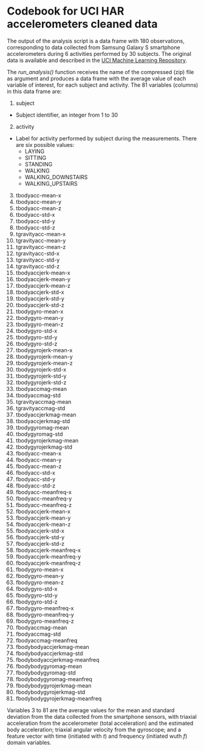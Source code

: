 # Codebook for UCI HAR accelerometers cleaned data

The output of the analysis script is a data frame with 180 observations, corresponding to data collected from Samsung Galaxy S smartphone accelerometers during 6 activities performed by 30 subjects. The original data is available and described in the [UCI Machine Learning Repository](http://archive.ics.uci.edu/ml/datasets/Human+Activity+Recognition+Using+Smartphones). 

The *run_analysis()* function receives the name of the compressed (zip) file as argument and produces a data frame with the average value of each variable of interest, for each subject and activity. The 81 variables (columns) in this data frame are:

1. subject
  * Subject identifier, an integer from 1 to 30
  
2. activity
  * Label for activity performed by subject during the measurements. There are six possible values:
    * LAYING
    * SITTING
    * STANDING
    * WALKING
    * WALKING_DOWNSTAIRS
    * WALKING_UPSTAIRS

3. tbodyacc-mean-x
4. tbodyacc-mean-y
5. tbodyacc-mean-z
6. tbodyacc-std-x
7. tbodyacc-std-y
8. tbodyacc-std-z
9. tgravityacc-mean-x
10. tgravityacc-mean-y
11. tgravityacc-mean-z
12. tgravityacc-std-x
13. tgravityacc-std-y
14. tgravityacc-std-z
15. tbodyaccjerk-mean-x
16. tbodyaccjerk-mean-y
17. tbodyaccjerk-mean-z
18. tbodyaccjerk-std-x
19. tbodyaccjerk-std-y
20. tbodyaccjerk-std-z
21. tbodygyro-mean-x
22. tbodygyro-mean-y
23. tbodygyro-mean-z
24. tbodygyro-std-x
25. tbodygyro-std-y
26. tbodygyro-std-z
27. tbodygyrojerk-mean-x
28. tbodygyrojerk-mean-y
29. tbodygyrojerk-mean-z
30. tbodygyrojerk-std-x
31. tbodygyrojerk-std-y
32. tbodygyrojerk-std-z
33. tbodyaccmag-mean
34. tbodyaccmag-std
35. tgravityaccmag-mean
36. tgravityaccmag-std
37. tbodyaccjerkmag-mean
38. tbodyaccjerkmag-std
39. tbodygyromag-mean
40. tbodygyromag-std
41. tbodygyrojerkmag-mean
42. tbodygyrojerkmag-std
43. fbodyacc-mean-x
44. fbodyacc-mean-y
45. fbodyacc-mean-z
46. fbodyacc-std-x
47. fbodyacc-std-y
48. fbodyacc-std-z
49. fbodyacc-meanfreq-x
50. fbodyacc-meanfreq-y
51. fbodyacc-meanfreq-z
52. fbodyaccjerk-mean-x
53. fbodyaccjerk-mean-y
54. fbodyaccjerk-mean-z
55. fbodyaccjerk-std-x
56. fbodyaccjerk-std-y
57. fbodyaccjerk-std-z
58. fbodyaccjerk-meanfreq-x
59. fbodyaccjerk-meanfreq-y
60. fbodyaccjerk-meanfreq-z
61. fbodygyro-mean-x
62. fbodygyro-mean-y
63. fbodygyro-mean-z
64. fbodygyro-std-x
65. fbodygyro-std-y
66. fbodygyro-std-z
67. fbodygyro-meanfreq-x
68. fbodygyro-meanfreq-y
69. fbodygyro-meanfreq-z
70. fbodyaccmag-mean
71. fbodyaccmag-std
72. fbodyaccmag-meanfreq
73. fbodybodyaccjerkmag-mean
74. fbodybodyaccjerkmag-std
75. fbodybodyaccjerkmag-meanfreq
76. fbodybodygyromag-mean
77. fbodybodygyromag-std
78. fbodybodygyromag-meanfreq
79. fbodybodygyrojerkmag-mean
80. fbodybodygyrojerkmag-std
81. fbodybodygyrojerkmag-meanfreq

Variables 3 to 81 are the average values for the mean and standard deviation from the data collected from the smartphone sensors, with triaxial acceleration from the accelerometer (total acceleration) and the estimated body acceleration; triaxial angular velocity from the gyroscope; and a feature vector with time (initiated with *t*) and frequency (initiated wuth *f*) domain variables.
